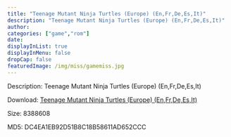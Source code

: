 ```yaml
---
title: "Teenage Mutant Ninja Turtles (Europe) (En,Fr,De,Es,It)"
description: "Teenage Mutant Ninja Turtles (Europe) (En,Fr,De,Es,It)"
author: 
categories: ["game","rom"]
date: 
displayInList: true
displayInMenu: false
dropCap: false
featuredImage: /img/miss/gamemiss.jpg
---
```


Description: Teenage Mutant Ninja Turtles (Europe) (En,Fr,De,Es,It)

Download: <a style="text-decoration:underline;" href="https://mega.nz/#!HS4EhK7b!XyVH05sfJT3BmKTvMk6PL7Gmz526w482SlYYk-rebXM" target = "_blank" rel = "nofollow" > Teenage Mutant Ninja Turtles (Europe) (En,Fr,De,Es,It)</a>

Size: 8388608

MD5: DC4EA1EB92D51B8C18B58611AD652CCC

